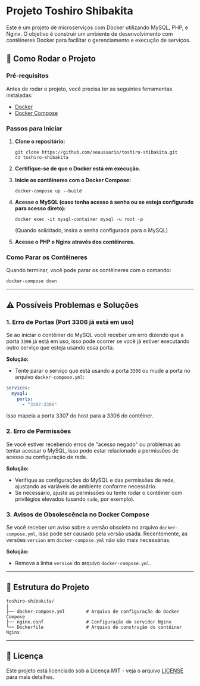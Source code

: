 
# Projeto Toshiro Shibakita

Este é um projeto de microserviços com Docker utilizando MySQL, PHP, e Nginx. O objetivo é construir um ambiente de desenvolvimento com contêineres Docker para facilitar o gerenciamento e execução de serviços.

## 🚀 Como Rodar o Projeto

### Pré-requisitos
Antes de rodar o projeto, você precisa ter as seguintes ferramentas instaladas:

- [Docker](https://www.docker.com/products/docker-desktop)
- [Docker Compose](https://docs.docker.com/compose/install/)

### Passos para Iniciar

1. **Clone o repositório:**
   ```
   git clone https://github.com/seuusuario/toshiro-shibakita.git
   cd toshiro-shibakita
   ```

2. **Certifique-se de que o Docker está em execução.**

3. **Inicie os contêineres com o Docker Compose:**
   ```
   docker-compose up --build
   ```

4. **Acesse o MySQL (caso tenha acesso à senha ou se esteja configurado para acesso direto):**
   ```
   docker exec -it mysql-container mysql -u root -p
   ```
   (Quando solicitado, insira a senha configurada para o MySQL)

5. **Acesse o PHP e Nginx através dos contêineres.**

### Como Parar os Contêineres

Quando terminar, você pode parar os contêineres com o comando:

```
docker-compose down
```

---

## ⚠️ Possíveis Problemas e Soluções

### 1. **Erro de Portas (Port 3306 já está em uso)**
Se ao iniciar o contêiner do MySQL você receber um erro dizendo que a porta `3306` já está em uso, isso pode ocorrer se você já estiver executando outro serviço que esteja usando essa porta.

**Solução:**
- Tente parar o serviço que está usando a porta `3306` ou mude a porta no arquivo `docker-compose.yml`:

```yaml
services:
  mysql:
    ports:
      - "3307:3306"
```

Isso mapeia a porta 3307 do host para a 3306 do contêiner.

### 2. **Erro de Permissões**
Se você estiver recebendo erros de "acesso negado" ou problemas ao tentar acessar o MySQL, isso pode estar relacionado a permissões de acesso ou configuração de rede.

**Solução:**
- Verifique as configurações do MySQL e das permissões de rede, ajustando as variáveis de ambiente conforme necessário.
- Se necessário, ajuste as permissões ou tente rodar o contêiner com privilégios elevados (usando `sudo`, por exemplo).

### 3. **Avisos de Obsolescência no Docker Compose**
Se você receber um aviso sobre a versão obsoleta no arquivo `docker-compose.yml`, isso pode ser causado pela versão usada. Recentemente, as versões `version` em `docker-compose.yml` não são mais necessárias.

**Solução:**
- Remova a linha `version` do arquivo `docker-compose.yml`.

---

## 📄 Estrutura do Projeto

```
toshiro-shibakita/
│
├── docker-compose.yml        # Arquivo de configuração do Docker Compose
├── nginx.conf                # Configuração do servidor Nginx
└── Dockerfile                # Arquivo de construção do contêiner Nginx
```

---

## 📝 Licença

Este projeto está licenciado sob a Licença MIT - veja o arquivo [LICENSE](LICENSE) para mais detalhes.
